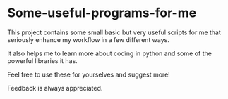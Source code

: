 # Some-useful-programs-for-me

This project contains some small basic but very useful scripts for me that seriously enhance my workflow in a few different ways.

It also helps me to learn more about coding in python and some of the powerful libraries it has.

Feel free to use these for yourselves and suggest more!

Feedback is always appreciated.
